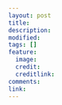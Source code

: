```yaml
---
layout: post
title:
description:
modified:
tags: []
feature:
  image:
  credit:
  creditlink:
comments:
link:
---
```

